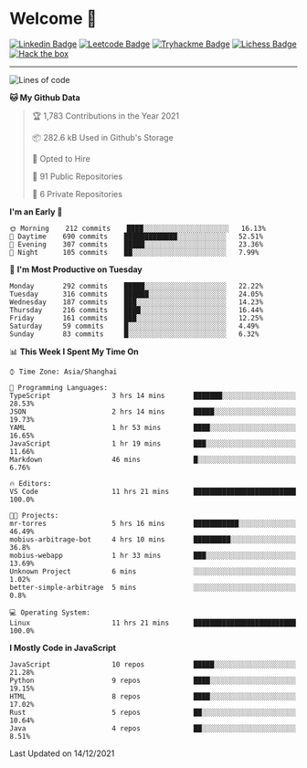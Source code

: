 # Welcome 👋

[![Linkedin Badge](https://img.shields.io/badge/-PedroTorres-blue?style=flat-square&logo=Linkedin&logoColor=white&link=https://www.linkedin.com/in/PedroTorres/)](https://www.linkedin.com/in/pedro-torres-cruz/)
[![Leetcode Badge](https://img.shields.io/badge/profile-leetcode-green)](https://leetcode.com/corfucinas/)
[![Tryhackme Badge](https://img.shields.io/badge/profile-tryhackme-blue)](https://tryhackme.com/p/Corfucinas/)
[![Lichess Badge](https://img.shields.io/badge/challenge_me-lichess-yellow)](https://lichess.org/@/Corfucinas)
[![Hack the box](https://img.shields.io/badge/hack_the_box-profile-red)](https://www.hackthebox.eu/profile/375826)

---

<!--START_SECTION:waka-->
![Lines of code](https://img.shields.io/badge/From%20Hello%20World%20I%27ve%20Written-1.6%20million%20lines%20of%20code-blue)

**🐱 My Github Data** 

> 🏆 1,783 Contributions in the Year 2021
 > 
> 📦 282.6 kB Used in Github's Storage 
 > 
> 💼 Opted to Hire
 > 
> 📜 91 Public Repositories 
 > 
> 🔑 6 Private Repositories  
 > 
**I'm an Early 🐤** 

```text
🌞 Morning    212 commits    ████░░░░░░░░░░░░░░░░░░░░░   16.13% 
🌆 Daytime    690 commits    █████████████░░░░░░░░░░░░   52.51% 
🌃 Evening    307 commits    █████░░░░░░░░░░░░░░░░░░░░   23.36% 
🌙 Night      105 commits    ██░░░░░░░░░░░░░░░░░░░░░░░   7.99%

```
📅 **I'm Most Productive on Tuesday** 

```text
Monday       292 commits    █████░░░░░░░░░░░░░░░░░░░░   22.22% 
Tuesday      316 commits    ██████░░░░░░░░░░░░░░░░░░░   24.05% 
Wednesday    187 commits    ███░░░░░░░░░░░░░░░░░░░░░░   14.23% 
Thursday     216 commits    ████░░░░░░░░░░░░░░░░░░░░░   16.44% 
Friday       161 commits    ███░░░░░░░░░░░░░░░░░░░░░░   12.25% 
Saturday     59 commits     █░░░░░░░░░░░░░░░░░░░░░░░░   4.49% 
Sunday       83 commits     █░░░░░░░░░░░░░░░░░░░░░░░░   6.32%

```


📊 **This Week I Spent My Time On** 

```text
⌚︎ Time Zone: Asia/Shanghai

💬 Programming Languages: 
TypeScript               3 hrs 14 mins       ███████░░░░░░░░░░░░░░░░░░   28.53% 
JSON                     2 hrs 14 mins       █████░░░░░░░░░░░░░░░░░░░░   19.73% 
YAML                     1 hr 53 mins        ████░░░░░░░░░░░░░░░░░░░░░   16.65% 
JavaScript               1 hr 19 mins        ███░░░░░░░░░░░░░░░░░░░░░░   11.66% 
Markdown                 46 mins             █░░░░░░░░░░░░░░░░░░░░░░░░   6.76%

🔥 Editors: 
VS Code                  11 hrs 21 mins      █████████████████████████   100.0%

🐱‍💻 Projects: 
mr-torres                5 hrs 16 mins       ███████████░░░░░░░░░░░░░░   46.49% 
mobius-arbitrage-bot     4 hrs 10 mins       █████████░░░░░░░░░░░░░░░░   36.8% 
mobius-webapp            1 hr 33 mins        ███░░░░░░░░░░░░░░░░░░░░░░   13.69% 
Unknown Project          6 mins              ░░░░░░░░░░░░░░░░░░░░░░░░░   1.02% 
better-simple-arbitrage  5 mins              ░░░░░░░░░░░░░░░░░░░░░░░░░   0.8%

💻 Operating System: 
Linux                    11 hrs 21 mins      █████████████████████████   100.0%

```

**I Mostly Code in JavaScript** 

```text
JavaScript               10 repos            █████░░░░░░░░░░░░░░░░░░░░   21.28% 
Python                   9 repos             ████░░░░░░░░░░░░░░░░░░░░░   19.15% 
HTML                     8 repos             ████░░░░░░░░░░░░░░░░░░░░░   17.02% 
Rust                     5 repos             ██░░░░░░░░░░░░░░░░░░░░░░░   10.64% 
Java                     4 repos             ██░░░░░░░░░░░░░░░░░░░░░░░   8.51%

```



 Last Updated on 14/12/2021
<!--END_SECTION:waka-->
